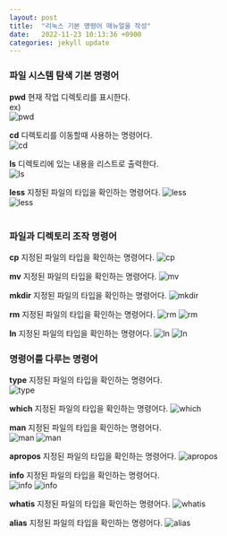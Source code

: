 ```yaml
---
layout: post
title:  "리눅스 기본 명령어 매뉴얼을 작성"
date:   2022-11-23 10:13:36 +0900
categories: jekyll update
---
```

### 파일 시스템 탐색 기본 명령어
**pwd** 현재 작업 디렉토리를 표시한다.  
ex)  
![pwd]({{site.baseurl}}/assets/images/report/pwd.PNG)
  
  
**cd** 디렉토리를 이동할때 사용하는 명령어다.  
![cd]({{site.baseurl}}/assets/images/report/cd.PNG)
  
  
**ls** 디렉토리에 있는 내용을 리스트로 출력한다.  
![ls]({{site.baseurl}}/assets/images/report/ls.PNG)
  
  
**less** 지정된 파일의 타입을 확인하는 명령어다.
![less]({{site.baseurl}}/assets/images/report/less1.PNG)  
![less]({{site.baseurl}}/assets/images/report/less2.PNG)
  
#  
#
### 파일과 디렉토리 조작 명령어
**cp** 지정된 파일의 타입을 확인하는 명령어다.
![cp]({{site.baseurl}}/assets/images/report/cp.PNG)
  

**mv** 지정된 파일의 타입을 확인하는 명령어다.
![mv]({{site.baseurl}}/assets/images/report/mv.PNG)
  
  
**mkdir** 지정된 파일의 타입을 확인하는 명령어다.
![mkdir]({{site.baseurl}}/assets/images/report/mkdir.PNG)
  
  
**rm** 지정된 파일의 타입을 확인하는 명령어다.
![rm]({{site.baseurl}}/assets/images/report/rm.PNG)
![rm]({{site.baseurl}}/assets/images/report/rm1.PNG)
  
  
**ln** 지정된 파일의 타입을 확인하는 명령어다.
![ln]({{site.baseurl}}/assets/images/report/ln1.PNG)
![ln]({{site.baseurl}}/assets/images/report/ln2.PNG)
  
  
### 명령어를 다루는 명령어
**type** 지정된 파일의 타입을 확인하는 명령어다.  
![type]({{site.baseurl}}/assets/images/report/type.PNG)
  
  
**which** 지정된 파일의 타입을 확인하는 명령어다.
![which]({{site.baseurl}}/assets/images/report/which.PNG)
  
  
**man** 지정된 파일의 타입을 확인하는 명령어다.  
![man]({{site.baseurl}}/assets/images/report/man.PNG)
![man]({{site.baseurl}}/assets/images/report/man2.PNG)
  
  
**apropos** 지정된 파일의 타입을 확인하는 명령어다.
![apropos]({{site.baseurl}}/assets/images/report/apropos.PNG)
  
  
**info** 지정된 파일의 타입을 확인하는 명령어다.  
![info]({{site.baseurl}}/assets/images/report/info1.PNG)
![info]({{site.baseurl}}/assets/images/report/info2.PNG)
  
  
**whatis** 지정된 파일의 타입을 확인하는 명령어다.
![whatis]({{site.baseurl}}/assets/images/report/whatis.PNG)
  
  
**alias** 지정된 파일의 타입을 확인하는 명령어다.
![alias]({{site.baseurl}}/assets/images/report/alias.PNG)
